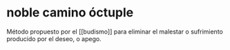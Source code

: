 # noble camino óctuple
Método propuesto por el [[budismo]] para eliminar el malestar o sufrimiento producido por el deseo, o apego.

